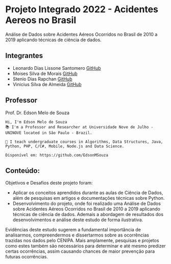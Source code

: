 # Projeto Integrado 2022 - Acidentes Aereos no Brasil

Análise de Dados sobre Acidentes Aéreos Ocorridos no Brasil de 2010 a 2019 aplicando técnicas de ciência de dados.


## Integrantes
 
* Leonardo Dias Lissone Santomero [GitHub](https://github.com/Lissone)
* Moises Silva de Morais [GitHub](https://github.com/MikaMorais)
* Stenio Dias Rapchan [GitHub](https://github.com/steniodr)
* Vinicius Silva de Almeida [GitHub](https://github.com/almeidavini)


## Professor

Prof. Dr. Edson Melo de Souza

```
Hi, I'm Edson Melo de Souza
📚 I'm a Professor and Researcher at Universidade Nove de Julho - UNINOVE located in São Paulo - Brazil.

📝 I teach undergraduate courses in Algorithms, Data Structures, Java, Python, PHP, C/C#, Mobile, Node.js and Data Science. 

Disponível em: https://github.com/EdsonMSouza
```


## Conteúdo:

Objetivos e Desafios deste projeto foram:
* Aplicar os conceitos aprendidos durante as aulas de Ciência de Dados, além de pesquisas em artigos e documentações técnicas sobre Python.
* Desenvolvimento do projeto, onde foi realizado uma Análise de Dados sobre Acidentes Aéreos Ocorridos no Brasil de 2010 a 2019 aplicando técnicas de ciência de dados. Ademais a abordagem de resultados dos desenvolvimentos e análise deste estudo de forma ilustrativa.

Evidências deste estudo sugerem a fundamental importância de analisarmos, compreendermos e dissertarmos sobre as ocorrências trazidas nos dados pelo CENIPA. Mais amplamente, pesquisas e projetos como estes também são necessários para determinar e até mesmo predizer certas ocorrências, assim causando chances de maior prevenção para futuras ocorrências.